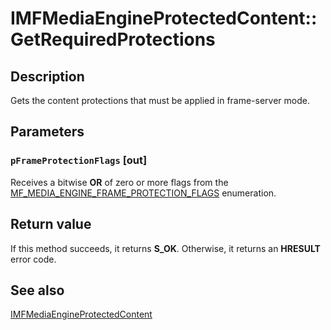 # IMFMediaEngineProtectedContent::GetRequiredProtections

## Description

Gets the content protections that must be applied in frame-server mode.

## Parameters

### `pFrameProtectionFlags` [out]

Receives a bitwise **OR** of zero or more flags from the [MF_MEDIA_ENGINE_FRAME_PROTECTION_FLAGS](https://learn.microsoft.com/windows/desktop/api/mfmediaengine/ne-mfmediaengine-mf_media_engine_frame_protection_flags) enumeration.

## Return value

If this method succeeds, it returns **S_OK**. Otherwise, it returns an **HRESULT** error code.

## See also

[IMFMediaEngineProtectedContent](https://learn.microsoft.com/windows/desktop/api/mfmediaengine/nn-mfmediaengine-imfmediaengineprotectedcontent)
